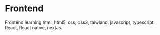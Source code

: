 # Frontend
Frontend learning html, html5, css, css3, taiwland, javascript, typescript, React, React native, nextJs.
